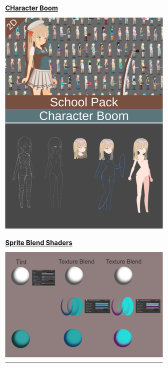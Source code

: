 ## [CHaracter Boom](https://assetstore.unity.com/publishers/59523)
[![cover](/assets/img/character_boom_cover.png)](https://assetstore.unity.com/publishers/59523)
[![sketch](/assets/img/sketch.png)](https://assetstore.unity.com/publishers/59523)

## [Sprite Blend Shaders](https://assetstore.unity.com/packages/slug/231432)
[![Sprite Blend Shaders](/assets/img/TextureBlend2.png)](https://assetstore.unity.com/packages/slug/231432)

__________________________________________________________________________________________






